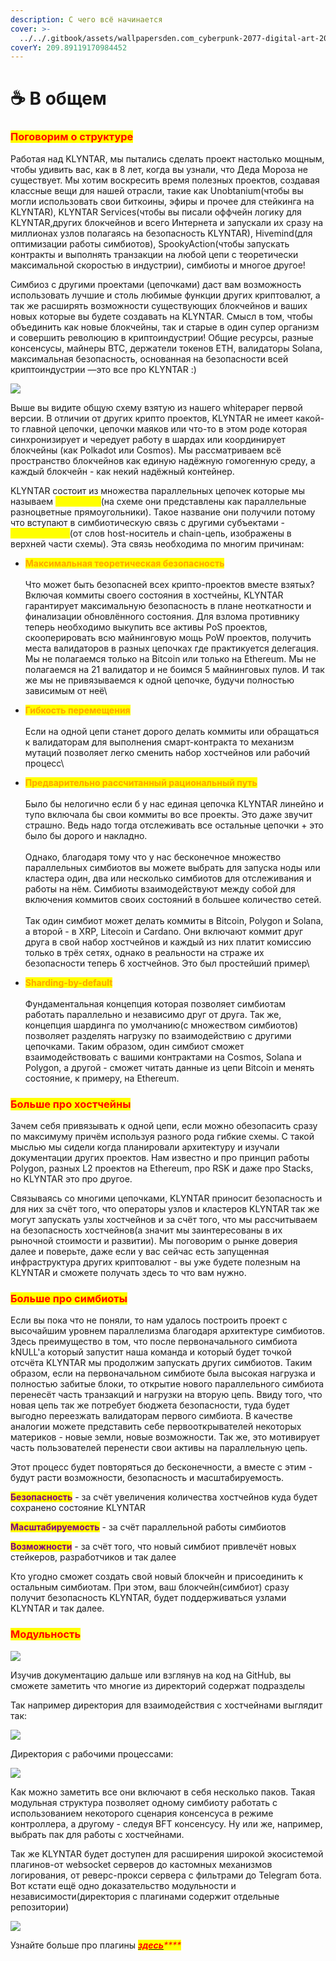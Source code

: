 ```yaml
---
description: С чего всё начинается
cover: >-
  ../../.gitbook/assets/wallpapersden.com_cyberpunk-2077-digital-art-2020_3840x2160.jpg
coverY: 209.89119170984452
---
```


# ☕ В общем

### <mark style="color:red;">**Поговорим о структуре**</mark>

Работая над KLYNTAR, мы пытались сделать проект настолько мощным, чтобы удивить вас, как в 8 лет, когда вы узнали, что Деда Мороза не существует. Мы хотим воскресить время полезных проектов, создавая классные вещи для нашей отрасли, такие как Unobtanium(чтобы вы могли использовать свои биткоины, эфиры и прочее для стейкинга на KLYNTAR), KLYNTAR Services(чтобы вы писали оффчейн логику для KLYNTAR,других блокчейнов и всего Интернета и запускали их сразу на миллионах узлов полагаясь на безопасность KLYNTAR), Hivemind(для оптимизации работы симбиотов), SpookyAction(чтобы запускать контракты и выполнять транзакции на любой цепи с теоретически максимальной скоростью в индустрии), симбиоты и многое другое!

Симбиоз с другими проектами (цепочками) даст вам возможность использовать лучшие и столь любимые функции других криптовалют, а так же расширять возможности существующих блокчейнов и ваших новых которые вы будете создавать на KLYNTAR. Смысл в том, чтобы объединить как новые блокчейны, так и старые в один супер организм и совершить революцию в криптоиндустрии! Общие ресурсы, разные консенсусы, майнеры BTC, держатели токенов ETH, валидаторы Solana, максимальная безопасность, основанная на безопасности всей криптоиндустрии —это все про KLYNTAR :)

![](../../.gitbook/assets/KlyntarOverview3WithBack.png)

Выше вы видите общую схему взятую из нашего whitepaper первой версии. В отличии от других крипто проектов, KLYNTAR не имеет какой-то главной цепочки, цепочки маяков или что-то в этом роде которая синхронизирует и чередует работу в шардах или координирует блокчейны (как Polkadot или Cosmos). Мы рассматриваем всё пространство блокчейнов как единую надёжную гомогенную среду, а каждый блокчейн - как некий надёжный контейнер.

KLYNTAR состоит из множества параллельных цепочек которые мы называем _<mark style="color:yellow;">**симбиоты**</mark>_(на схеме они представлены как параллельные разноцветные прямоугольники). Такое название они получили потому что вступают в симбиотическую связь с другими субъектами - _<mark style="color:yellow;">**хостчейнами**</mark>_(от слов host-носитель и chain-цепь, изображены в верхней части схемы). Эта связь необходима по многим причинам:

* <mark style="color:orange;">**Максимальная теоретическая безопасность**</mark>\
  \
  Что может быть безопасней всех крипто-проектов вместе взятых? Включая коммиты своего состояния в хостчейны, KLYNTAR гарантирует максимальную безопасность в плане неоткатности и финализации обновлённого состояния. Для взлома противнику теперь необходимо выкупить все активы PoS проектов, скооперировать всю майнинговую мощь PoW проектов, получить места валидаторов в разных цепочках где практикуется делегация. Мы не полагаемся только на Bitcoin или только на Ethereum. Мы не полагаемся на 21 валидатор и не боимся 5 майнинговых пулов. И так же мы не привязываемся к одной цепочке, будучи полностью зависимым от неё\

* <mark style="color:orange;">**Гибкость перемещения**</mark>\
  \
  Если на одной цепи станет дорого делать коммиты или обращаться к валидаторам для выполнения смарт-контракта то механизм мутаций позволяет легко сменить набор хостчейнов или рабочий процесс\

* <mark style="color:orange;">**Предварительно рассчитанный рациональный путь**</mark>\
  \
  Было бы нелогично если б у нас единая цепочка KLYNTAR линейно и тупо включала бы свои коммиты во все проекты. Это даже звучит страшно. Ведь надо тогда отслеживать все остальные цепочки + это было бы дорого и накладно.\
  \
  Однако, благодаря тому что у нас бесконечное множество параллельных симбиотов вы можете выбрать для запуска ноды или кластера один, два или несколько симбиотов для отслеживания и работы на нём. Симбиоты взаимодействуют между собой для включения коммитов своих состояний в большее количество сетей.\
  \
  Так один симбиот может делать коммиты в Bitcoin, Polygon и Solana, а второй - в XRP, Litecoin и Cardano. Они включают коммит друг друга в свой набор хостчейнов и каждый из них платит комиссию только в трёх сетях, однако в реальности на страже их безопасности теперь 6 хостчейнов. Это был простейший пример\

* <mark style="color:orange;">**Sharding-by-default**</mark>\
  \
  Фундаментальная концепция которая позволяет симбиотам работать параллельно и независимо друг от друга. Так же, концепция шардинга по умолчанию(с множеством симбиотов) позволяет разделять нагрузку по взаимодействию с другими цепочками. Таким образом, один симбиот сможет взаимодействовать с вашими контрактами на Cosmos, Solana и Polygon, а другой - сможет читать данные из цепи Bitcoin и менять состояние, к примеру, на Ethereum.

### <mark style="color:red;">Больше про хостчейны</mark>

Зачем себя привязывать к одной цепи, если можно обезопасить сразу по максимуму причём используя разного рода гибкие схемы. С такой мыслью мы сидели когда планировали архитектуру и изучали документации других проектов. Нам известно и про принцип работы Polygon, разных L2 проектов на Ethereum, про RSK и даже про Stacks, но KLYNTAR это про другое.

Связываясь со многими цепочками, KLYNTAR приносит безопасность и для них за счёт того, что операторы узлов и кластеров KLYNTAR так же могут запускать узлы хостчейнов  и за счёт того, что мы рассчитываем на безопасность хостчейнов(а значит мы заинтересованы в их рыночной стоимости и развитии). Мы поговорим о рынке доверия далее и поверьте, даже если у вас сейчас есть запущенная инфраструктура других криптовалют - вы уже будете полезным на KLYNTAR и сможете получать здесь то что вам нужно.

### <mark style="color:red;">Больше про симбиоты</mark>

Если вы пока что не поняли, то нам удалось построить проект с высочайшим уровнем параллелизма благодаря архитектуре симбиотов. Здесь преимущество в том, что после первоначального симбиота kNULL'а который запустит наша команда и который будет точкой отсчёта KLYNTAR мы продолжим запускать других симбиотов. Таким образом, если на первоначальном симбиоте была высокая нагрузка и полностью забитые блоки, то открытие нового параллельного симбиота перенесёт часть транзакций и нагрузки на вторую цепь. Ввиду того, что новая цепь так же потребует бюджета безопасности, туда будет выгодно переезжать валидаторам первого симбиота. В качестве аналогии можете представить себе первооткрывателей некоторых материков - новые земли, новые возможности. Так же, это мотивирует часть пользователей перенести свои активы на параллельную цепь.

Этот процесс будет повторяться до бесконечности, а вместе с этим - будут расти возможности, безопасность и масштабируемость.

<mark style="color:purple;">**Безопасность**</mark> - за счёт увеличения количества хостчейнов куда будет сохранено состояние KLYNTAR

<mark style="color:purple;">**Масштабируемость**</mark> - за счёт параллельной работы симбиотов

<mark style="color:purple;">**Возможности**</mark> - за счёт того, что новый симбиот привлечёт новых стейкеров, разработчиков и так далее

Кто угодно сможет создать свой новый блокчейн и присоединить к остальным симбиотам. При этом, ваш блокчейн(симбиот) сразу получит безопасность KLYNTAR, будет поддерживаться узлами KLYNTAR и так далее.

### <mark style="color:red;">Модульность</mark>

![](../../.gitbook/assets/thoughtworks-gif\_dribbble.gif)

Изучив документацию дальше или взглянув на код на GitHub, вы сможете заметить что многие из директорий содержат подразделы

Так например директория для взаимодействия с хостчейнами выглядит так:

![](<../../.gitbook/assets/image (26).png>)

Директория с рабочими процессами:

![](<../../.gitbook/assets/image (69).png>)

Как можно заметить все они включают в себя несколько паков. Такая модульная структура позволяет одному симбиоту работать с использованием некоторого сценария консенсуса в режиме контроллера, а другому - следуя BFT консенсусу. Ну или же, например, выбрать пак для работы с хостчейнами.

Так же KLYNTAR будет доступен для расширения широкой экосистемой плагинов-от websocket серверов до кастомных механизмов логирования, от реверс-прокси сервера с фильтрами до Telegram бота. Вот кстати ещё одно доказательство модульности и независимости(директория с плагинами содержит отдельные репозитории)

&#x20;

![](<../../.gitbook/assets/image (35).png>)

Узнайте больше про плагины [_<mark style="color:red;">**здесь**</mark>_](../plaginy.md)_<mark style="color:red;">****</mark>_

